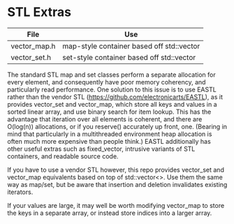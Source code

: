 # STL Extras

File              | Use
------------------|------------------------------------------
vector_map.h      | map-style container based off std::vector
vector_set.h      | set-style container based off std::vector

The standard STL map and set classes perform a separate allocation for every
element, and consequently have poor memory coherency, and particularly read
performance. One solution to this issue is to use EASTL rather than the vendor
STL (https://github.com/electronicarts/EASTL), as it provides vector_set and
vector_map, which store all keys and values in a sorted linear array, and use
binary search for item lookup. This has the advantage that iteration over all
elements is coherent, and there are O(log(n)) allocations, or if you reserve()
accurately up front, one. (Bearing in mind that particularly in a multithreaded
environment heap allocation is often much more expensive than people think.)
EASTL additionally has other useful extras such as fixed_vector, intrusive
variants of STL containers, and readable source code.

If you have to use a vendor STL however, this repo provides vector_set and
vector_map equivalents based on top of std::vector<>. Use them the same way as
map/set, but be aware that insertion and deletion invalidates existing
iterators.

If your values are large, it may well be worth modifying vector_map to store the
keys in a separate array, or instead store indices into a larger array.
